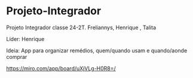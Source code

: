 # Projeto-Integrador
Projeto Integrador classe 24-2T. Freliannys, Henrique , Talita

Líder: Henrique

Ideia: App para organizar remédios, quem/quando usam e quando/aonde comprar

https://miro.com/app/board/uXjVLg-H0R8=/
